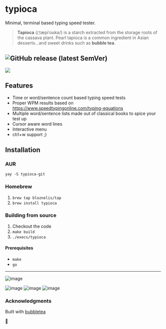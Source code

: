 # typioca
Minimal, terminal based typing speed tester.


> **Tapioca** (/ˌtæpiˈoʊkə/) is a starch extracted from the storage roots of the cassava plant. Pearl tapioca is a common ingredient in Asian desserts...and sweet drinks such as **bubble tea**.

![GitHub release (latest SemVer)](https://img.shields.io/github/v/release/bloznelis/typioca)
---

![](https://github.com/bloznelis/typioca/blob/master/img/typioca.gif)

## Features
  * Time or word/sentence count based typing speed tests
  * Proper WPM results based on https://www.speedtypingonline.com/typing-equations
  * Multiple word/sentence lists made out of classical books to spice your test up
  * Cursor aware word lines
  * Interactive menu
  * ctrl+w support ;)

## Installation
### AUR
`yay -S typioca-git`

### Homebrew
1. `brew tap bloznelis/tap`
2. `brew install typioca`

### Building from source
  1. Checkout the code
  2. `make build`
  3. `./execs/typioca`

#### Prerequisites
  * `make`
  * `go`

---
![image](https://user-images.githubusercontent.com/33397865/169536370-d29c59b8-fc41-4129-a887-6b7a69d21043.png)

![image](https://user-images.githubusercontent.com/33397865/168308689-d6fbb1cc-5cb5-450b-a561-61463fd558d6.png)
![image](https://user-images.githubusercontent.com/33397865/168308259-e35c8ad1-5fce-44c4-b58a-36ba696c25ec.png)
![image](https://user-images.githubusercontent.com/33397865/168308543-99aa5c5f-ad01-41bf-bd38-5171019c1d18.png)


### Acknowledgments
Built with [bubbletea](https://github.com/charmbracelet/bubbletea)

🧋
